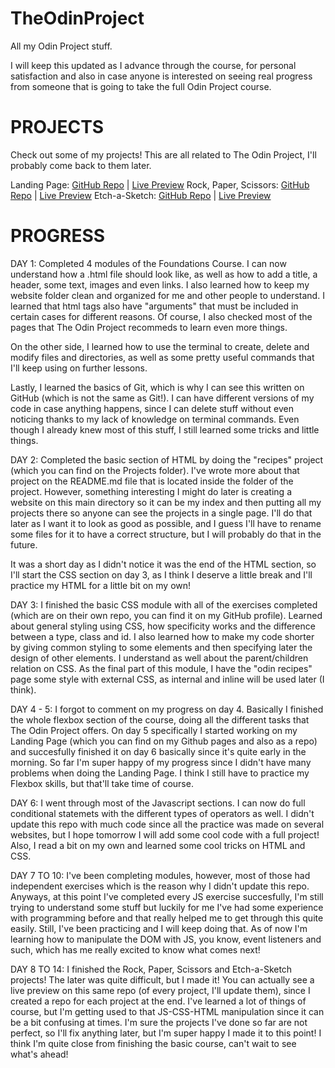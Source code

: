 # TheOdinProject
All my Odin Project stuff.

I will keep this updated as I advance through the course, for personal satisfaction and also in case anyone is interested on seeing real progress from someone that is going to take the full Odin Project course.

# PROJECTS

Check out some of my projects! This are all related to The Odin Project, I'll probably come back to them later.

Landing Page: [GitHub Repo](https://github.com/kagunecode/TOP-landing-page) | [Live Preview](https://kagunecode.github.io/TOP-landing-page/)
Rock, Paper, Scissors: [GitHub Repo](https://github.com/kagunecode/rpsgame) | [Live Preview](https://kagunecode.github.io/rpsgame/)
Etch-a-Sketch: [GitHub Repo](https://github.com/kagunecode/etch-a-sketch) | [Live Preview](https://kagunecode.github.io/etch-a-sketch/)

# PROGRESS

DAY 1: Completed 4 modules of the Foundations Course. I can now understand how a .html file should look like, as well as how to add a title, a header, some text, images and even links. I also learned how to keep my website folder clean and organized for me and other people to understand. I learned that html tags also have "arguments" that must be included in certain cases for different reasons. Of course, I also checked most of the pages that The Odin Project recommeds to learn even more things. 

On the other side, I learned how to use the terminal to create, delete and modify files and directories, as well as some pretty useful commands that I'll keep using on further lessons.

Lastly, I learned the basics of Git, which is why I can see this written on GitHub (which is not the same as Git!). I can have different versions of my code in case anything happens, since I can delete stuff without even noticing thanks to my lack of knowledge on terminal commands. Even though I already knew most of this stuff, I still learned some tricks and little things.

DAY 2: Completed the basic section of HTML by doing the "recipes" project (which you can find on the Projects folder). I've wrote more about that project on the README.md file that is located inside the folder of the project. However, something interesting I might do later is creating a website on this main directory so it can be my index and then putting all my projects there so anyone can see the projects in a single page. I'll do that later as I want it to look as good as possible, and I guess I'll have to rename some files for it to have a correct structure, but I will probably do that in the future.

It was a short day as I didn't notice it was the end of the HTML section, so I'll start the CSS section on day 3, as I think I deserve a little break and I'll practice my HTML for a little bit on my own!

DAY 3: I finished the basic CSS module with all of the exercises completed (which are on their own repo, you can find it on my GitHub profile). Learned about general styling using CSS, how specificity works and the difference between a type, class and id. I also learned how to make my code shorter by giving common styling to some elements and then specifying later the design of other elements. I understand as well about the parent/children relation on CSS. As the final part of this module, I have the "odin recipes" page some style with external CSS, as internal and inline will be used later (I think).

DAY 4 - 5: I forgot to comment on my progress on day 4. Basically I finished the whole flexbox section of the course, doing all the different tasks that The Odin Project offers. On day 5 specifically I started working on my Landing Page (which you can find on my Github pages and also as a repo) and succesfully finished it on day 6 basically since it's quite early in the morning. So far I'm super happy of my progress since I didn't have many problems when doing the Landing Page. I think I still have to practice my Flexbox skills, but that'll take time of course.

DAY 6: I went through most of the Javascript sections. I can now do full conditional statemets with the different types of operators as well. I didn't update this repo with much code since all the practice was made on several websites, but I hope tomorrow I will add some cool code with a full project! Also, I read a bit on my own and learned some cool tricks on HTML and CSS.

DAY 7 TO 10: I've been completing modules, however, most of those had independent exercises which is the reason why I didn't update this repo. Anyways, at this point I've completed every JS exercise succesfully, I'm still trying to understand some stuff but luckily for me I've had some experience with programming before and that really helped me to get through this quite easily. Still, I've been practicing and I will keep doing that. As of now I'm learning how to manipulate the DOM with JS, you know, event listeners and such, which has me really excited to know what comes next!

DAY 8 TO 14: I finished the Rock, Paper, Scissors and Etch-a-Sketch projects! The later was quite difficult, but I made it! You can actually see a live preview on this same repo (of every project, I'll update them), since I created a repo for each project at the end. I've learned a lot of things of course, but I'm getting used to that JS-CSS-HTML manipulation since it can be a bit confusing at times. I'm sure the projects I've done so far are not perfect, so I'll fix anything later, but I'm super happy I made it to this point! I think I'm quite close from finishing the basic course, can't wait to see what's ahead!
